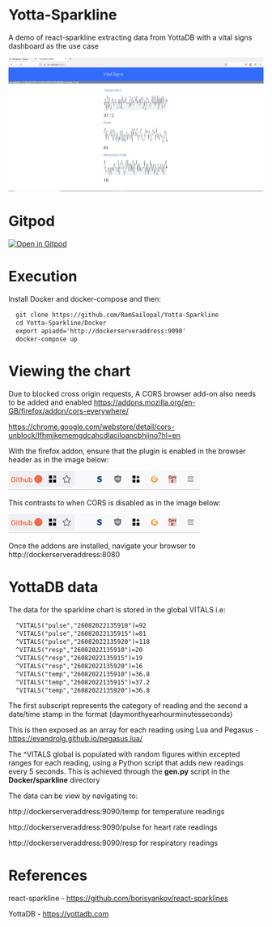 # Yotta-Sparkline

A demo of react-sparkline extracting data from YottaDB with a vital signs dashboard as the use case

![Alt text](vitals.JPG?raw=true "view")

# Gitpod

[![Open in Gitpod](https://gitpod.io/button/open-in-gitpod.svg)](https://gitpod.io/#https://github.com/RamSailopal/Yotta-Sparkline)

# Execution

Install Docker and docker-compose and then:

      git clone https://github.com/RamSailopal/Yotta-Sparkline
      cd Yotta-Sparkline/Docker
      export apiadd='http://dockerserveraddress:9090'
      docker-compose up
      
# Viewing the chart

   Due to blocked cross origin requests, A CORS browser add-on also needs to be added and enabled
   https://addons.mozilla.org/en-GB/firefox/addon/cors-everywhere/
   
   https://chrome.google.com/webstore/detail/cors-unblock/lfhmikememgdcahcdlaciloancbhjino?hl=en
   
   With the firefox addon, ensure that the plugin is enabled in the browser header as in the image below:
   
   ![Alt text](https://github.com/RamSailopal/Fileman-d3/raw/main/corsdisabled.png?raw=true "CORS enabled")
   
   This contrasts to when CORS is disabled as in the image below:
   
   ![Alt text](https://github.com/RamSailopal/Fileman-d3/raw/main/corsdisabled.png?raw=true "CORS disabled")
   
 Once the addons are installed, navigate your browser to http://dockerserveraddress:8080
 
 
 # YottaDB data
 
 The data for the sparkline chart is stored in the global VITALS i.e:
 
      
      ^VITALS("pulse","26082022135910")=92
      ^VITALS("pulse","26082022135915")=81
      ^VITALS("pulse","26082022135920")=118
      ^VITALS("resp","26082022135910")=20
      ^VITALS("resp","26082022135915")=19
      ^VITALS("resp","26082022135920")=16
      ^VITALS("temp","26082022135910")=36.8
      ^VITALS("temp","26082022135915")=37.2
      ^VITALS("temp","26082022135920")=36.8
      
 
 The first subscript represents the category of reading and the second a date/time stamp in the format (daymonthyearhourminutesseconds)
      
 This is then exposed as an array for each reading using Lua and Pegasus - https://evandrolg.github.io/pegasus.lua/
 
 The ^VITALS global is populated with random figures within excepted ranges for each reading, using a Python script that adds new readings every 5 seconds. This is  achieved through the **gen.py** script in the **Docker/sparkline** directory
 
 The data can be view by navigating to: 
 
 http://dockerserveraddress:9090/temp for temperature readings
 
 http://dockerserveraddress:9090/pulse for heart rate readings
 
 http://dockerserveraddress:9090/resp for respiratory readings
 
 
     

#  References

react-sparkline - https://github.com/borisyankov/react-sparklines

YottaDB - https://yottadb.com
